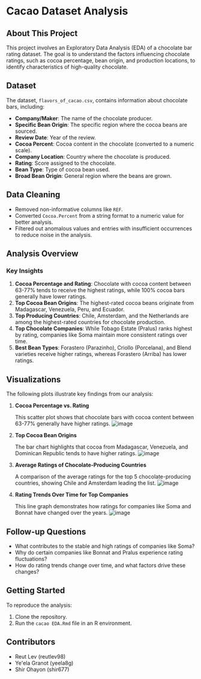# Cacao Dataset Analysis

## About This Project
This project involves an Exploratory Data Analysis (EDA) of a chocolate bar rating dataset. The goal is to understand the factors influencing chocolate ratings, such as cocoa percentage, bean origin, and production locations, to identify characteristics of high-quality chocolate.

## Dataset
The dataset, `flavors_of_cacao.csv`, contains information about chocolate bars, including:
- **Company/Maker**: The name of the chocolate producer.
- **Specific Bean Origin**: The specific region where the cocoa beans are sourced.
- **Review Date**: Year of the review.
- **Cocoa Percent**: Cocoa content in the chocolate (converted to a numeric scale).
- **Company Location**: Country where the chocolate is produced.
- **Rating**: Score assigned to the chocolate.
- **Bean Type**: Type of cocoa bean used.
- **Broad Bean Origin**: General region where the beans are grown.

## Data Cleaning
- Removed non-informative columns like `REF`.
- Converted `Cocoa.Percent` from a string format to a numeric value for better analysis.
- Filtered out anomalous values and entries with insufficient occurrences to reduce noise in the analysis.

## Analysis Overview
### Key Insights
1. **Cocoa Percentage and Rating**: Chocolate with cocoa content between 63-77% tends to receive the highest ratings, while 100% cocoa bars generally have lower ratings.
2. **Top Cocoa Bean Origins**: The highest-rated cocoa beans originate from Madagascar, Venezuela, Peru, and Ecuador.
3. **Top Producing Countries**: Chile, Amsterdam, and the Netherlands are among the highest-rated countries for chocolate production.
4. **Top Chocolate Companies**: While Tobago Estate (Pralus) ranks highest by rating, companies like Soma maintain more consistent ratings over time.
5. **Best Bean Types**: Forastero (Parazinho), Criollo (Porcelana), and Blend varieties receive higher ratings, whereas Forastero (Arriba) has lower ratings.

## Visualizations
The following plots illustrate key findings from our analysis:

1. **Cocoa Percentage vs. Rating**

   This scatter plot shows that chocolate bars with cocoa content between 63-77% generally have higher ratings.
   ![image](https://github.com/user-attachments/assets/7db4875e-556c-4816-a184-bab851b278ae)


3. **Top Cocoa Bean Origins**

   The bar chart highlights that cocoa from Madagascar, Venezuela, and  Dominican Republic tends to have higher ratings.
   ![image](https://github.com/user-attachments/assets/d65c4c40-2eb9-46e4-a2fb-37882414deb9)


5. **Average Ratings of Chocolate-Producing Countries**

   A comparison of the average ratings for the top 5 chocolate-producing countries, showing Chile and Amsterdam leading the list.
   ![image](https://github.com/user-attachments/assets/56a8b782-fee2-4dcf-9fab-089319f1f92b)

   

7. **Rating Trends Over Time for Top Companies**

   This line graph demonstrates how ratings for companies like Soma and Bonnat have changed over the years.
   ![image](https://github.com/user-attachments/assets/29447192-9a1c-442b-a514-4a6f4ec3c265)  

   

## Follow-up Questions
- What contributes to the stable and high ratings of companies like Soma?
- Why do certain companies like Bonnat and Pralus experience rating fluctuations?
- How do rating trends change over time, and what factors drive these changes?

## Getting Started
To reproduce the analysis:
1. Clone the repository.
2. Run the `cacao EDA.Rmd` file in an R environment.

## Contributors
- Reut Lev (reutlev98)
- Ye'ela Granot (yeela8g)
- Shir Ohayon (shir677)
